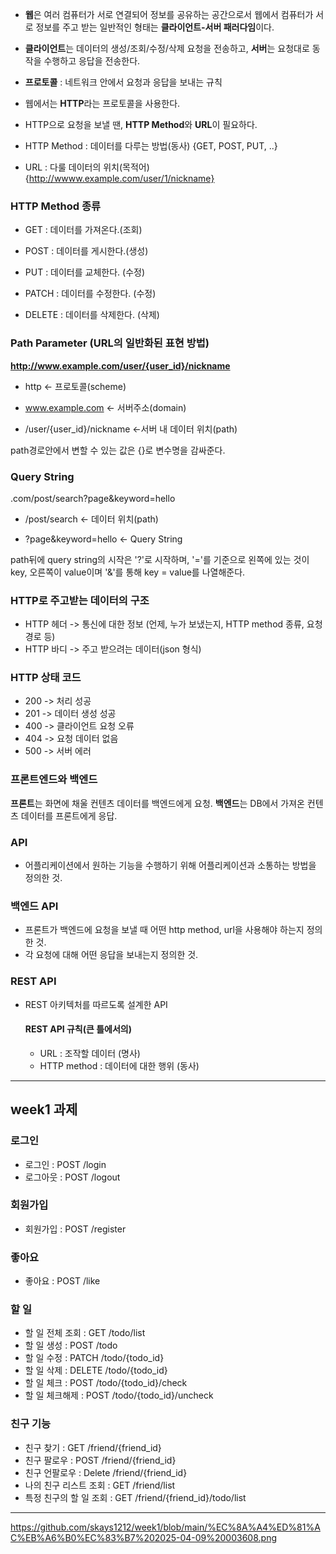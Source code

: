 - **웹**은 여러 컴퓨터가 서로 연결되어 정보를 공유하는 공간으로서 웹에서 컴퓨터가 서로 정보를 주고 받는 일반적인 형태는 **클라이언트-서버 패러다임**이다.

- **클라이언트**는 데이터의 생성/조회/수정/삭제 요청을 전송하고, **서버**는 요청대로 동작을 수행하고 응답을 전송한다.

- **프로토콜** : 네트워크 안에서 요청과 응답을 보내는 규칙

- 웹에서는 **HTTP**라는 프로토콜을 사용한다.

- HTTP으로 요청을 보낼 땐, **HTTP Method**와 **URL**이 필요하다.

- HTTP Method : 데이터를 다루는 방법(동사) {GET, POST, PUT, ..}

- URL : 다룰 데이터의 위치(목적어) {http://wwww.example.com/user/1/nickname}

### HTTP Method 종류

- GET : 데이터를 가져온다.(조회)

- POST : 데이터를 게시한다.(생성)

- PUT : 데이터를 교체한다. (수정)

- PATCH : 데이터를 수정한다. (수정)

- DELETE : 데이터를 삭제한다. (삭제)

### Path Parameter (URL의 일반화된 표현 방법)

**http://www.example.com/user/{user_id}/nickname**

- http <- 프로토콜(scheme)

- www.example.com <- 서버주소(domain)

- /user/{user_id}/nickname <-서버 내 데이터 위치(path)

path경로안에서 변할 수 있는 값은 {}로 변수명을 감싸준다.

### Query String

.com/post/search?page&keyword=hello

- /post/search <- 데이터 위치(path)

- ?page&keyword=hello <- Query String

path뒤에 query string의 시작은 '?'로 시작하며, '='를 기준으로 왼쪽에 있는 것이 key, 오른쪽이 value이며 '&'를 통해 key = value를 나열해준다.

### HTTP로 주고받는 데이터의 구조
- HTTP 헤더 -> 통신에 대한 정보 (언제, 누가 보냈는지, HTTP method 종류, 요청 경로 등)
- HTTP 바디 -> 주고 받으려는 데이터(json 형식)

### HTTP 상태 코드
- 200 -> 처리 성공
- 201 -> 데이터 생성 성공
- 400 -> 클라이언트 요청 오류
- 404 -> 요청 데이터 없음
- 500 -> 서버 에러

### 프론트엔드와 백엔드
**프론트**는 화면에 채울 컨텐츠 데이터를 백엔드에게 요청.
**백엔드**는 DB에서 가져온 컨텐츠 데이터를 프론트에게 응답.

### API
- 어플리케이션에서 원하는 기능을 수행하기 위해 어플리케이션과 소통하는 방법을 정의한 것.

### 백엔드 API
- 프론트가 백엔드에 요청을 보낼 때 어떤 http method, url을 사용해야 하는지 정의한 것.
- 각 요청에 대해 어떤 응답을 보내는지 정의한 것.

### REST API
- REST 아키텍처를 따르도록 설계한 API
  #### REST API 규칙(큰 틀에서의)
  - URL : 조작할 데이터 (명사)
  - HTTP method : 데이터에 대한 행위 (동사)
 
---
## week1 과제
### 로그인
- 로그인 : POST /login
- 로그아웃 : POST /logout

### 회원가입
- 회원가입 : POST /register

### 좋아요
- 좋아요 : POST /like
  
### 할 일
- 할 일 전체 조회 : GET /todo/list
- 할 일 생성 : POST /todo
- 할 일 수정 : PATCH /todo/{todo_id}
- 할 일 삭제 : DELETE /todo/{todo_id}
- 할 일 체크 : POST /todo/{todo_id}/check
- 할 일 체크해제 : POST /todo/{todo_id}/uncheck

### 친구 기능
- 친구 찾기 : GET /friend/{friend_id}
- 친구 팔로우 : POST /friend/{friend_id}
- 친구 언팔로우 : Delete /friend/{friend_id}
- 나의 친구 리스트 조회 : GET /friend/list
- 특정 친구의 할 일 조회 : GET /friend/{friend_id}/todo/list

---
https://github.com/skays1212/week1/blob/main/%EC%8A%A4%ED%81%AC%EB%A6%B0%EC%83%B7%202025-04-09%20003608.png

